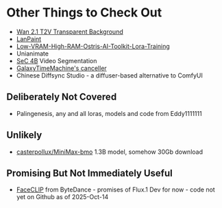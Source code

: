 # Other Things to Check Out

* [Wan 2.1 T2V Transparent Background](https://github.com/WeChatCV/Wan-Alpha)
* [LanPaint](https://github.com/scraed/LanPaint)
* [Low-VRAM-High-RAM-Ostris-AI-Toolkit-Lora-Training](https://x.com/ostrisai/status/1975642220960072047)
* Unianimate
* [SeC 4B](https://github.com/9nate-drake/Comfyui-SecNodes) Video Segmentation
* [GalaxyTimeMachine's canceller](https://gist.github.com/blepping/99aeb38d7b26a4dbbbbd5034dca8aca8)
* Chinese Diffsync Studio - a diffuser-based alternative to ComfyUI

## Deliberately Not Covered

* Palingenesis, any and all loras, models and code from Eddy1111111

## Unlikely

* [casterpollux/MiniMax-bmo](https://github.com/casterpollux/MiniMax-bmo) 1.3B model, somehow 30Gb download

## Promising But Not Immediately Useful

* [FaceCLIP](https://huggingface.co/ByteDance/FaceCLIP) from ByteDance - promises of Flux.1 Dev for now - code not yet on Github as of 2025-Oct-14
